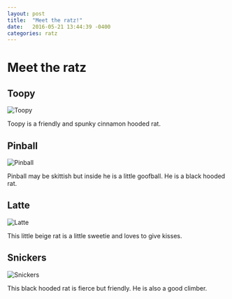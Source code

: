```yaml
---
layout: post
title:  "Meet the ratz!"
date:   2016-05-21 13:44:39 -0400
categories: ratz
---
```


# Meet the ratz

## Toopy

![Toopy](//toopy.JPG)

Toopy is a friendly and spunky cinnamon hooded rat.

## Pinball

![Pinball](//pinball.JPG)

Pinball may be skittish but inside he is a little goofball. He is a black hooded rat.

## Latte
![Latte](//latte.JPG)

This little beige rat is a little sweetie and loves to give kisses.

## Snickers
![Snickers](//snickers.JPG)

This black hooded rat is fierce but friendly. He is also a good climber.